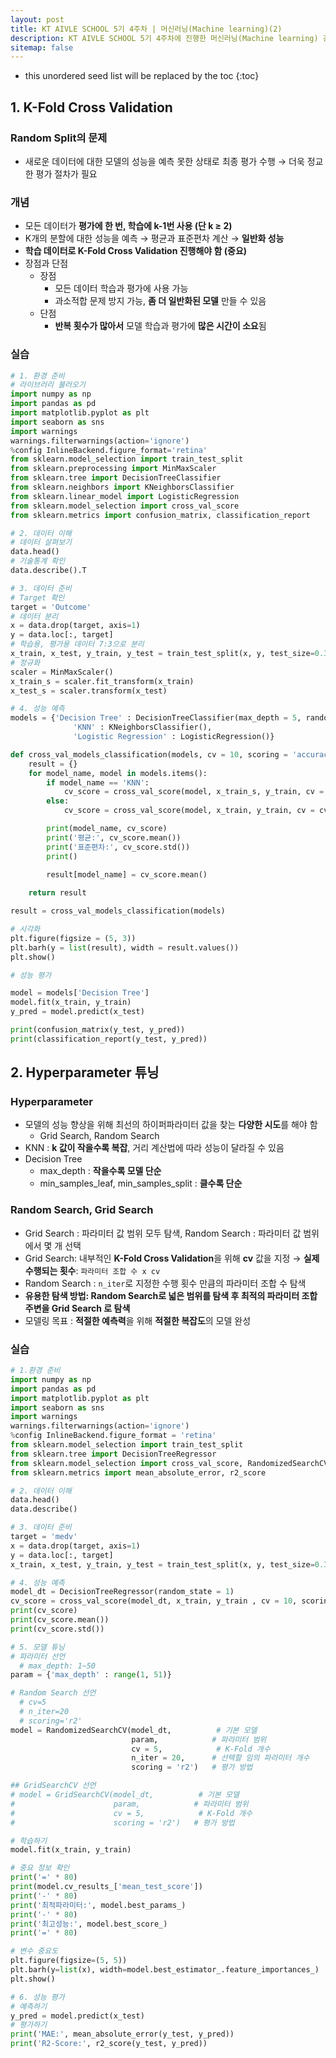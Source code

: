 ```yaml
---
layout: post
title: KT AIVLE SCHOOL 5기 4주차 | 머신러닝(Machine learning)(2)
description: KT AIVLE SCHOOL 5기 4주차에 진행한 머신러닝(Machine learning) 강의 내용 정리 글입니다.
sitemap: false
---
```


* this unordered seed list will be replaced by the toc
{:toc}

## 1. K-Fold Cross Validation

### Random Split의 문제

- 새로운 데이터에 대한 모델의 성능을 예측 못한 상태로 최종 평가 수행 → 더욱 정교한 평가 절차가 필요

### 개념

- 모든 데이터가 **평가에 한 번, 학습에 k-1번 사용 (단 k ≥ 2)**
- K개의 분할에 대한 성능을 예측 → 평균과 표준편차 계산 → **일반화 성능**
- **학습 데이터로 K-Fold Cross Validation 진행해야 함 (중요)**
- 장점과 단점
    - 장점
        - 모든 데이터 학습과 평가에 사용 가능
        - 과소적합 문제 방지 가능, **좀 더 일반화된 모델** 만들 수 있음
    - 단점
        - **반복 횟수가 많아서** 모델 학습과 평가에 **많은 시간이 소요**됨

### 실습

```python
# 1. 환경 준비
# 라이브러리 불러오기
import numpy as np
import pandas as pd
import matplotlib.pyplot as plt
import seaborn as sns
import warnings
warnings.filterwarnings(action='ignore')
%config InlineBackend.figure_format='retina'
from sklearn.model_selection import train_test_split
from sklearn.preprocessing import MinMaxScaler
from sklearn.tree import DecisionTreeClassifier
from sklearn.neighbors import KNeighborsClassifier
from sklearn.linear_model import LogisticRegression
from sklearn.model_selection import cross_val_score
from sklearn.metrics import confusion_matrix, classification_report

# 2. 데이터 이해
# 데이터 살펴보기
data.head()
# 기술통계 확인
data.describe().T

# 3. 데이터 준비
# Target 확인
target = 'Outcome'
# 데이터 분리
x = data.drop(target, axis=1)
y = data.loc[:, target]
# 학습용, 평가용 데이터 7:3으로 분리
x_train, x_test, y_train, y_test = train_test_split(x, y, test_size=0.3, random_state=1)
# 정규화
scaler = MinMaxScaler()
x_train_s = scaler.fit_transform(x_train)
x_test_s = scaler.transform(x_test)

# 4. 성능 예측
models = {'Decision Tree' : DecisionTreeClassifier(max_depth = 5, random_state=1),
              'KNN' : KNeighborsClassifier(),
              'Logistic Regression' : LogisticRegression()}

def cross_val_models_classification(models, cv = 10, scoring = 'accuracy'):
    result = {}
    for model_name, model in models.items():
        if model_name == 'KNN':
            cv_score = cross_val_score(model, x_train_s, y_train, cv = cv, scoring = scoring)
        else:
            cv_score = cross_val_score(model, x_train, y_train, cv = cv, scoring = scoring)

        print(model_name, cv_score)
        print('평균:', cv_score.mean())
        print('표준편차:', cv_score.std())
        print()

        result[model_name] = cv_score.mean()
    
    return result

result = cross_val_models_classification(models)

# 시각화
plt.figure(figsize = (5, 3))
plt.barh(y = list(result), width = result.values())
plt.show()

# 성능 평가

model = models['Decision Tree']
model.fit(x_train, y_train)
y_pred = model.predict(x_test)

print(confusion_matrix(y_test, y_pred))
print(classification_report(y_test, y_pred))
```

## 2. Hyperparameter 튜닝

### Hyperparameter

- 모델의 성능 향상을 위해 최선의 하이퍼파라미터 값을 찾는 **다양한 시도**를 해야 함
    - Grid Search, Random Search
- KNN : **k 값이 작을수록 복잡**, 거리 계산법에 따라 성능이 달라질 수 있음
- Decision Tree
    - max_depth : **작을수록 모델 단순**
    - min_samples_leaf, min_samples_split : **클수록 단순**

### Random Search, Grid Search

- Grid Search : 파라미터 값 범위 모두 탐색, Random Search : 파라미터 값 범위에서 몇 개 선택
- Grid Search: 내부적인 **K-Fold Cross Validation**을 위해 **cv** 값을 지정 → **실제 수행되는 횟수**: `파라미터 조합 수 x cv`
- Random Search : `n_iter`로 지정한 수행 횟수 만큼의 파라미터 조합 수 탐색
- **유용한 탐색 방법: Random Search로 넓은 범위를 탐색 후 최적의 파라미터 조합 주변을 Grid Search 로 탐색**
- 모델링 목표 : **적절한 예측력**을 위해 **적절한 복잡도**의 모델 완성


### 실습

```python
# 1.환경 준비
import numpy as np
import pandas as pd
import matplotlib.pyplot as plt
import seaborn as sns
import warnings
warnings.filterwarnings(action='ignore')
%config InlineBackend.figure_format = 'retina'
from sklearn.model_selection import train_test_split
from sklearn.tree import DecisionTreeRegressor
from sklearn.model_selection import cross_val_score, RandomizedSearchCV, GridSearchCV
from sklearn.metrics import mean_absolute_error, r2_score

# 2. 데이터 이해
data.head()
data.describe()

# 3. 데이터 준비
target = 'medv'
x = data.drop(target, axis=1)
y = data.loc[:, target]
x_train, x_test, y_train, y_test = train_test_split(x, y, test_size=0.3, random_state=1)

# 4. 성능 예측
model_dt = DecisionTreeRegressor(random_state = 1)
cv_score = cross_val_score(model_dt, x_train, y_train , cv = 10, scoring = 'r2')
print(cv_score)
print(cv_score.mean())
print(cv_score.std())

# 5. 모델 튜닝
# 파라미터 선언
  # max_depth: 1~50
param = {'max_depth' : range(1, 51)}

# Random Search 선언
  # cv=5
  # n_iter=20
  # scoring='r2'
model = RandomizedSearchCV(model_dt,          # 기본 모델
                           param,            # 파라미터 범위
                           cv = 5,            # K-Fold 개수
                           n_iter = 20,      # 선택할 임의 파라미터 개수
                           scoring = 'r2')   # 평가 방법

## GridSearchCV 선언
# model = GridSearchCV(model_dt,          # 기본 모델
#                      param,            # 파라미터 범위
#                      cv = 5,            # K-Fold 개수
#                      scoring = 'r2')   # 평가 방법

# 학습하기
model.fit(x_train, y_train)

# 중요 정보 확인
print('=' * 80)
print(model.cv_results_['mean_test_score'])
print('-' * 80)
print('최적파라미터:', model.best_params_)
print('-' * 80)
print('최고성능:', model.best_score_)
print('=' * 80)

# 변수 중요도
plt.figure(figsize=(5, 5))
plt.barh(y=list(x), width=model.best_estimator_.feature_importances_)
plt.show()

# 6. 성능 평가
# 예측하기
y_pred = model.predict(x_test)
# 평가하기
print('MAE:', mean_absolute_error(y_test, y_pred))
print('R2-Score:', r2_score(y_test, y_pred))
```